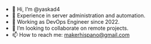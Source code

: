 - 👋 Hi, I’m @yaskad4
- 👀 Experience in server administration and automation.
- 🌱 Working as DevOps Engineer since 2022.
- 💞️ I’m looking to collaborate on remote projects.
- 📫 How to reach me: makerhispano@gmail.com

<!---
yaskad4/yaskad4 is a ✨ special ✨ repository because its `README.md` (this file) appears on your GitHub profile.
You can click the Preview link to take a look at your changes.
--->
